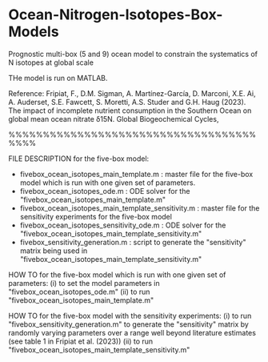 # Ocean-Nitrogen-Isotopes-Box-Models

Prognostic multi-box (5 and 9) ocean model to constrain the systematics of N isotopes at global scale 

THe model is run on MATLAB. 

Reference:
Fripiat, F., D.M. Sigman, A. Martínez-García, D. Marconi, X.E. Ai, A. Auderset, S.E. Fawcett, S. Moretti, A.S. Studer and G.H. Haug (2023). The impact of incomplete nutrient consumption in the Southern Ocean on global mean ocean nitrate δ15N. Global Biogeochemical Cycles, 

%%%%%%%%%%%%%%%%%%%%%%%%%%%%%%%%%%%%%%%%

FILE DESCRIPTION for the five-box model:

- fivebox_ocean_isotopes_main_template.m : master file for the five-box model which is run with one given set of parameters.
- fivebox_ocean_isotopes_ode.m : ODE solver for the "fivebox_ocean_isotopes_main_template.m"
- fivebox_ocean_isotopes_main_template_sensitivity.m : master file for the sensitivity experiments for the five-box model 
- fivebox_ocean_isotopes_sensitivity_ode.m : ODE solver for the "fivebox_ocean_isotopes_main_template_sensitivity.m"
- fivebox_sensitivity_generation.m : script to generate the "sensitivity" matrix being used in "fivebox_ocean_isotopes_main_template_sensitivity.m"


HOW TO for the five-box model which is run with one given set of parameters:
(i) to set the model parameters in "fivebox_ocean_isotopes_ode.m"
(ii) to run "fivebox_ocean_isotopes_main_template.m"

HOW TO for the five-box model with the sensitivity experiments:
(i) to run "fivebox_sensitivity_generation.m" to generate the "sensitivity" matrix by randomly varying parameters over a range well beyond literature estimates 
(see table 1 in Fripiat et al. (2023))
(ii) to run "fivebox_ocean_isotopes_main_template_sensitivity.m"

